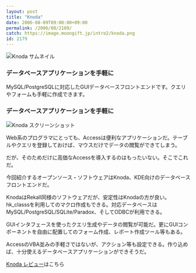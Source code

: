 ```yaml
---
layout: post
title: "Knoda"
date: 2006-08-09T09:00:00+09:00
permalink: /2006/08/2189/
catch: https://image.moongift.jp/intro2/knoda.png
id: 2179
---
```

 ![Knoda サムネイル](https://image.moongift.jp/intro2/knoda.t.png "Knoda サムネイル")
  

### データベースアプリケーションを手軽に
  
MySQL/PostgreSQLに対応したGUIデータベースフロントエンドです。クエリやフォームも手軽に作成できます。  
<!--more-->  

### データベースアプリケーションを手軽に
  

![Knoda スクリーンショット](https://image.moongift.jp/intro2/knoda.png "Knoda スクリーンショット")

  

Web系のプログラマにとっても、Accessは便利なアプリケーションだ。テーブルやクエリを登録しておけば、マウスだけでデータの閲覧ができてしまう。

  

だが、そのためだけに高価なAccessを導入するのはもったいない。そこでこれだ。

  

今回紹介するオープンソース・ソフトウェアはKnoda、KDE向けのデータベースフロントエンドだ。

  

KnodaはRekall同様のソフトウェアだが、安定性はKnodaの方が良い。hk\_classsを利用してのマクロ作成もできる。対応データベースはMySQL/PostgreSQL/SQLite/Paradox、そしてODBCが利用できる。

  

GUIインタフェースを使ったクエリ生成やデータの閲覧が可能だ。更にGUIコンポーネントを自由に配置してのフォーム作成、レポート作成ツール等もある。

  

AccessのVBA並みの手軽さではないが、アクション等も設定できる。作り込めば、十分使えるデータベースアプリケーションができそうだ。

  

[Knoda レビュー](http://oss.moongift.jp/review/i-2193.html)はこちら

